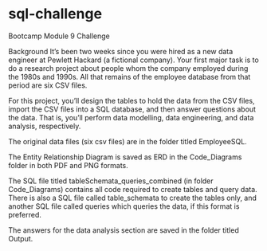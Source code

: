 # sql-challenge
Bootcamp Module 9 Challenge

Background
It’s been two weeks since you were hired as a new data engineer at Pewlett Hackard (a fictional company). 
Your first major task is to do a research project about people whom the company employed during the 1980s and 1990s. 
All that remains of the employee database from that period are six CSV files.

For this project, you’ll design the tables to hold the data from the CSV files, import the CSV files into a SQL database, and then answer questions about the data. 
That is, you’ll perform data modelling, data engineering, and data analysis, respectively.

The original data files (six csv files) are in the folder titled EmployeeSQL.

The Entity Relationship Diagram is saved as ERD in the Code_Diagrams folder in both PDF and PNG formats.

The SQL file titled tableSchemata_queries_combined (in folder Code_Diagrams) contains all code required to create tables and query data.
There is also a SQL file called table_schemata to create the tables only, and another SQL file called queries which queries the data, if this format is preferred.

The answers for the data analysis section are saved in the folder titled Output.
